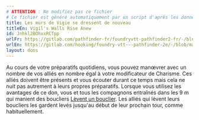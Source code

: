 ```yaml
---
# ATTENTION : Ne modifiez pas ce fichier
# Ce fichier est généré automatiquement par un script d'après les données du module Foundry VTT officiel et de sa traduction
title: Les murs de Vigie se dressent de nouveau
titleEn: Vigil's Walls Rise Anew
id: Jnhkl2BOhxxRCTpp
urlFr: https://gitlab.com/pathfinder-fr/foundryvtt-pathfinder2-fr/-/blob/master/data/feats/Jnhkl2BOhxxRCTpp.htm
urlEn: https://gitlab.com/hooking/foundry-vtt---pathfinder-2e/-/blob/master/packs/data/feats.db/vigil-s-walls-rise-anew.json
layout: dons
---
```

Au cours de votre préparatifs quotidiens, vous pouvez manœvrer avec un nombre de vos alliés en nombre égal à votre modificateur de  Charisme. Ces alliés doivent être présents et vous écouter durant ce temps mais cela ne nuit pas autrement à leurs propres préparatifs. Lorsque vous utilisez les avantages de ce don, vous et tous les compagnons entraînés dans les 9 m qui manient des boucliers [Lèvent un bouclier](../actions/lever-un-bouclier.html). Les alliés qui lèvent leurs boucliers les gardent levés jusqu'au début de leur prochain tour, comme habituellement.
